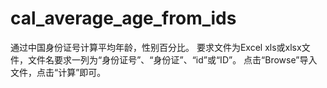 # cal_average_age_from_ids
通过中国身份证号计算平均年龄，性别百分比。
要求文件为Excel xls或xlsx文件，文件名要求一列为“身份证号”、“身份证”、“id”或“ID”。
点击“Browse”导入文件，点击“计算”即可。
